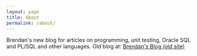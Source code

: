 ```yaml
---
layout: page
title: About
permalink: /about/
---
```


Brendan's new blog for articles on programming, unit testing, Oracle SQL and PL/SQL and other languages. Old blog at: [Brendan's Blog (old site)](http://aprogrammerwrites.eu/)

